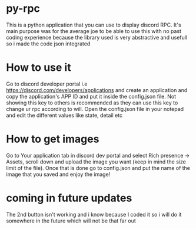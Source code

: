 # py-rpc
This is a python application that you can use to display discord RPC. It's main purpose was for the average joe to be able to use this with no past coding experience because the library used is very abstractive and usefull so i made the code json integrated

# How to use it
Go to discord developer portal i.e https://discord.com/developers/applications and create an application and copy the application's APP ID and put it inside the config.json file. Not showing this key to others is recommended as they can use this key to change ur rpc according to will.
Open the config.json file in your notepad and edit the different values like state, detail etc

# How to get images
Go to Your application tab in discord dev portal and select Rich presence -> Assets, scroll down and upload the image you want (keep in mind the size limit of the file). Once that is done go to config.json and put the name of the image that you saved and enjoy the image!

# coming in future updates
The 2nd button isn't working and i know because I coded it so i will do it somewhere in the future which will not be that far out
